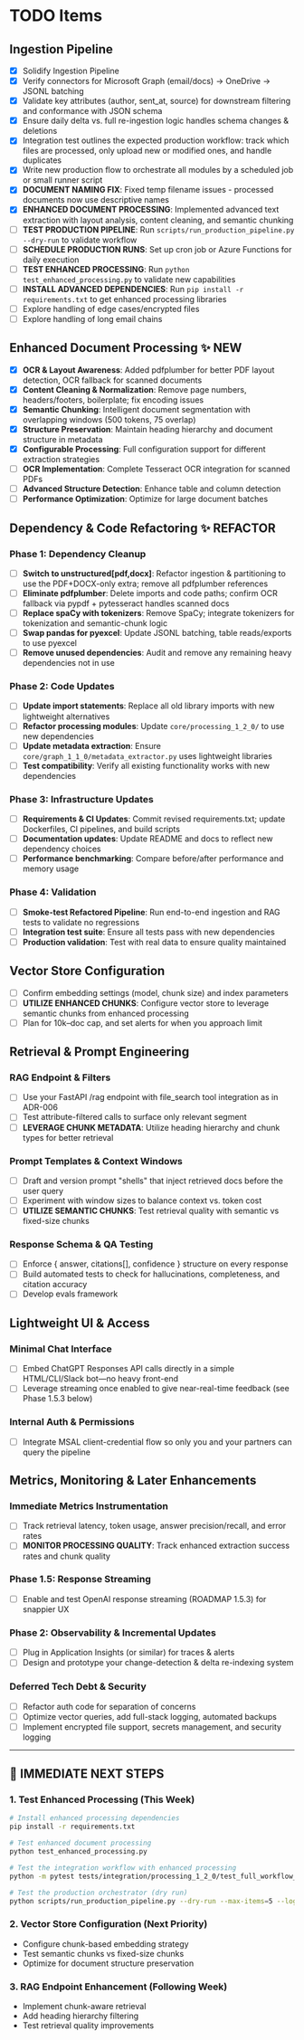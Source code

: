 # TODO Items

## Ingestion Pipeline
- [X] Solidify Ingestion Pipeline
- [X] Verify connectors for Microsoft Graph (email/docs) → OneDrive → JSONL batching
- [X] Validate key attributes (author, sent_at, source) for downstream filtering and conformance with JSON schema
- [x] Ensure daily delta vs. full re-ingestion logic handles schema changes & deletions 
- [X] Integration test outlines the expected production workflow: track which files are processed, only upload new or modified ones, and handle duplicates
- [X] Write new production flow to orchestrate all modules by a scheduled job or small runner script
- [X] **DOCUMENT NAMING FIX**: Fixed temp filename issues - processed documents now use descriptive names
- [X] **ENHANCED DOCUMENT PROCESSING**: Implemented advanced text extraction with layout analysis, content cleaning, and semantic chunking
- [ ] **TEST PRODUCTION PIPELINE**: Run `scripts/run_production_pipeline.py --dry-run` to validate workflow
- [ ] **SCHEDULE PRODUCTION RUNS**: Set up cron job or Azure Functions for daily execution
- [ ] **TEST ENHANCED PROCESSING**: Run `python test_enhanced_processing.py` to validate new capabilities
- [ ] **INSTALL ADVANCED DEPENDENCIES**: Run `pip install -r requirements.txt` to get enhanced processing libraries
- [ ] Explore handling of edge cases/encrypted files
- [ ] Explore handling of long email chains

## Enhanced Document Processing ✨ NEW
- [X] **OCR & Layout Awareness**: Added pdfplumber for better PDF layout detection, OCR fallback for scanned documents
- [X] **Content Cleaning & Normalization**: Remove page numbers, headers/footers, boilerplate; fix encoding issues
- [X] **Semantic Chunking**: Intelligent document segmentation with overlapping windows (500 tokens, 75 overlap)
- [X] **Structure Preservation**: Maintain heading hierarchy and document structure in metadata
- [X] **Configurable Processing**: Full configuration support for different extraction strategies
- [ ] **OCR Implementation**: Complete Tesseract OCR integration for scanned PDFs
- [ ] **Advanced Structure Detection**: Enhance table and column detection
- [ ] **Performance Optimization**: Optimize for large document batches

## Dependency & Code Refactoring ✨ REFACTOR

### Phase 1: Dependency Cleanup
- [ ] **Switch to unstructured[pdf,docx]**: Refactor ingestion & partitioning to use the PDF+DOCX-only extra; remove all pdfplumber references
- [ ] **Eliminate pdfplumber**: Delete imports and code paths; confirm OCR fallback via pypdf + pytesseract handles scanned docs
- [ ] **Replace spaCy with tokenizers**: Remove SpaCy; integrate tokenizers for tokenization and semantic-chunk logic
- [ ] **Swap pandas for pyexcel**: Update JSONL batching, table reads/exports to use pyexcel
- [ ] **Remove unused dependencies**: Audit and remove any remaining heavy dependencies not in use

### Phase 2: Code Updates
- [ ] **Update import statements**: Replace all old library imports with new lightweight alternatives
- [ ] **Refactor processing modules**: Update `core/processing_1_2_0/` to use new dependencies
- [ ] **Update metadata extraction**: Ensure `core/graph_1_1_0/metadata_extractor.py` uses lightweight libraries
- [ ] **Test compatibility**: Verify all existing functionality works with new dependencies

### Phase 3: Infrastructure Updates  
- [ ] **Requirements & CI Updates**: Commit revised requirements.txt; update Dockerfiles, CI pipelines, and build scripts
- [ ] **Documentation updates**: Update README and docs to reflect new dependency choices
- [ ] **Performance benchmarking**: Compare before/after performance and memory usage

### Phase 4: Validation
- [ ] **Smoke-test Refactored Pipeline**: Run end-to-end ingestion and RAG tests to validate no regressions
- [ ] **Integration test suite**: Ensure all tests pass with new dependencies
- [ ] **Production validation**: Test with real data to ensure quality maintained

## Vector Store Configuration
- [ ] Confirm embedding settings (model, chunk size) and index parameters
- [ ] **UTILIZE ENHANCED CHUNKS**: Configure vector store to leverage semantic chunks from enhanced processing
- [ ] Plan for 10k–doc cap, and set alerts for when you approach limit

## Retrieval & Prompt Engineering
### RAG Endpoint & Filters
- [ ] Use your FastAPI /rag endpoint with file_search tool integration as in ADR-006
- [ ] Test attribute-filtered calls to surface only relevant segment
- [ ] **LEVERAGE CHUNK METADATA**: Utilize heading hierarchy and chunk types for better retrieval

### Prompt Templates & Context Windows
- [ ] Draft and version prompt "shells" that inject retrieved docs before the user query
- [ ] Experiment with window sizes to balance context vs. token cost
- [ ] **UTILIZE SEMANTIC CHUNKS**: Test retrieval quality with semantic vs fixed-size chunks

### Response Schema & QA Testing
- [ ] Enforce { answer, citations[], confidence } structure on every response
- [ ] Build automated tests to check for hallucinations, completeness, and citation accuracy
- [ ] Develop evals framework

## Lightweight UI & Access
### Minimal Chat Interface
- [ ] Embed ChatGPT Responses API calls directly in a simple HTML/CLI/Slack bot—no heavy front-end
- [ ] Leverage streaming once enabled to give near-real-time feedback (see Phase 1.5.3 below)

### Internal Auth & Permissions
- [ ] Integrate MSAL client-credential flow so only you and your partners can query the pipeline

## Metrics, Monitoring & Later Enhancements
### Immediate Metrics Instrumentation
- [ ] Track retrieval latency, token usage, answer precision/recall, and error rates
- [ ] **MONITOR PROCESSING QUALITY**: Track enhanced extraction success rates and chunk quality

### Phase 1.5: Response Streaming
- [ ] Enable and test OpenAI response streaming (ROADMAP 1.5.3) for snappier UX

### Phase 2: Observability & Incremental Updates
- [ ] Plug in Application Insights (or similar) for traces & alerts
- [ ] Design and prototype your change-detection & delta re-indexing system

### Deferred Tech Debt & Security
- [ ] Refactor auth code for separation of concerns
- [ ] Optimize vector queries, add full-stack logging, automated backups
- [ ] Implement encrypted file support, secrets management, and security logging

---

## 🎯 **IMMEDIATE NEXT STEPS**

### 1. **Test Enhanced Processing** (This Week)
```bash
# Install enhanced processing dependencies
pip install -r requirements.txt

# Test enhanced document processing
python test_enhanced_processing.py

# Test the integration workflow with enhanced processing
python -m pytest tests/integration/processing_1_2_0/test_full_workflow_integration.py -v -s

# Test the production orchestrator (dry run)
python scripts/run_production_pipeline.py --dry-run --max-items=5 --log-level=DEBUG
```

### 2. **Vector Store Configuration** (Next Priority)
- Configure chunk-based embedding strategy
- Test semantic chunks vs fixed-size chunks
- Optimize for document structure preservation

### 3. **RAG Endpoint Enhancement** (Following Week)
- Implement chunk-aware retrieval
- Add heading hierarchy filtering
- Test retrieval quality improvements